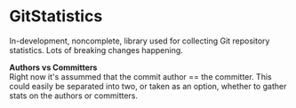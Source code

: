 GitStatistics
==========
In-development, noncomplete, library used for collecting Git repository statistics. Lots of breaking changes happening.

**Authors vs Committers**  
Right now it's assummed that the commit author == the committer. This could easily be separated into two, or taken as an option, whether to gather stats on the authors or committers.